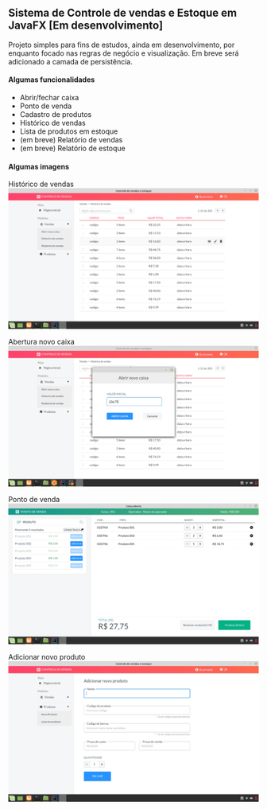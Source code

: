 ## Sistema de Controle de vendas e Estoque em JavaFX [Em desenvolvimento]
Projeto simples para fins de estudos, ainda em desenvolvimento, por enquanto focado nas regras de negócio e visualização. Em breve será adicionado a camada de persistência.

#### Algumas funcionalidades
* Abrir/fechar caixa
* Ponto de venda
* Cadastro de produtos
* Histórico de vendas
* Lista de produtos em estoque
* (em breve) Relatório de vendas
* (em breve) Relatório de estoque

#### Algumas imagens

Histórico de vendas
![](screenshots/screenshot-historico-vendas-min.png)

Abertura novo caixa
![](screenshots/screenshot-novo-caixa-min.png)

Ponto de venda
![](screenshots/screenshot-ponto-de-venda-min.png)

Adicionar novo produto
![](screenshots/screenshot-novo-produto-min.png)

